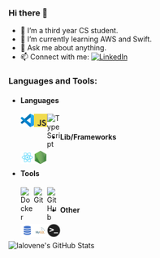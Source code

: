 ### Hi there 👋

- 📘 I’m a third year CS student.
- 🌱 I’m currently learning AWS and Swift.
- 💬 Ask me about anything.
- 📫 Connect with me: [<img alt="LinkedIn" width="22px" src="https://image.flaticon.com/icons/png/512/174/174857.png" />][linkedin]

### Languages and Tools:

<ul>
  <li>
    <h4>Languages</h4>
    <img align="left" alt="Visual Studio Code" width="26px" src="https://raw.githubusercontent.com/github/explore/80688e429a7d4ef2fca1e82350fe8e3517d3494d/topics/visual-studio-code/visual-studio-code.png" />
    <img align="left" alt="JavaScript" width="26px" src="https://raw.githubusercontent.com/github/explore/80688e429a7d4ef2fca1e82350fe8e3517d3494d/topics/javascript/javascript.png">
    <img align="left" alt="TypeScript" width="26px" src="https://user-images.githubusercontent.com/54692916/131588414-1493c44a-f570-400d-919f-2deb3b2de049.png">
  </li>
  <br />
  <li>
    <h4>Lib/Frameworks</h4>
    <img align="left" alt="React" width="26px" src="https://raw.githubusercontent.com/github/explore/80688e429a7d4ef2fca1e82350fe8e3517d3494d/topics/react/react.png" />
    <img align="left" alt="Node.js" width="26px" src="https://raw.githubusercontent.com/github/explore/80688e429a7d4ef2fca1e82350fe8e3517d3494d/topics/nodejs/nodejs.png" />
  </li>
  <br />
  <li>
    <h4>Tools</h4>
    <img align="left" alt="Docker" width="26px" src="https://user-images.githubusercontent.com/54692916/131588347-4e01a8e1-472c-45ad-8b7e-475f65c6efe6.png" />
    <img align="left" alt="Git" width="26px" src="https://user-images.githubusercontent.com/54692916/131587478-532e9009-d994-4b3a-b11d-e325f3275c17.png" />
    <img align="left" alt="GitHub" width="26px" src="https://user-images.githubusercontent.com/54692916/131587381-9e98d96b-d884-4d45-aecb-beb477c110e1.png" />
  </li>
  <br />
  <li>
    <h4>Other</h4>
    <img align="left" alt="SQL" width="26px" src="https://raw.githubusercontent.com/github/explore/80688e429a7d4ef2fca1e82350fe8e3517d3494d/topics/sql/sql.png" />
    <img align="left" alt="MySQL" width="26px" src="https://raw.githubusercontent.com/github/explore/80688e429a7d4ef2fca1e82350fe8e3517d3494d/topics/mysql/mysql.png" />
    <img align="left" alt="Terminal" width="26px" src="https://raw.githubusercontent.com/github/explore/80688e429a7d4ef2fca1e82350fe8e3517d3494d/topics/terminal/terminal.png" />
  </li>
</ul>

<br />
<br />

<img align="left" alt="lalovene's GitHub Stats" src="https://github-readme-stats.vercel.app/api?username=lalovene&show_icons=true&theme=dracula" />

[linkedin]: https://linkedin.com/in/eduardo-venegas

<!--
**LaloVene/LaloVene** is a ✨ _special_ ✨ repository because its `README.md` (this file) appears on your GitHub profile.

Here are some ideas to get you started:

- 🔭 I’m currently working on ...
- 🌱 I’m currently learning ...
- 👯 I’m looking to collaborate on ...
- 🤔 I’m looking for help with ...
- 💬 Ask me about ...
- 📫 How to reach me: ...
- 😄 Pronouns: ...
- ⚡ Fun fact: ...


<details>
  <summary>:zap: GitHub Stats</summary>
  <img align="left" alt="lalovene's GitHub Stats" src="https://github-readme-stats.vercel.app/api?username=lalovene" />

</details>
-->
